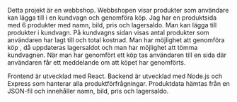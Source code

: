 Detta projekt är en webbshop.
Webbshopen visar produkter som användare kan lägga till i en kundvagn och genomföra köp. Jag har en produktsida med 6 produkter med namn, bild, pris och lagersaldo. Man kan lägga till produkter i kundvagn. 
På kundvagns sidan visas antal produkter som användaren har lagt till och total kostnad. Man har möjlighet att genomföra köp , då uppdateras lagersaldot och man har möjlighet att tömma kundvagnen. När man har genomfört ett köp tas användaren  till en sida där användaren får ett meddelande om att köpet har genomförts.

Frontend är utvecklad med React.
Backend är utvecklad med Node.js och Express som hanterar alla produktförfrågningar.
Produktdata hämtas från en JSON-fil och innehåller namn, bild, pris och lagersaldo.

